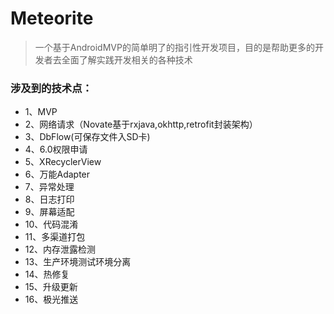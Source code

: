 # Meteorite
> 一个基于AndroidMVP的简单明了的指引性开发项目，目的是帮助更多的开发者去全面了解实践开发相关的各种技术

### 涉及到的技术点：
 - 1、MVP 
 - 2、网络请求（Novate基于rxjava,okhttp,retrofit封装架构）
 - 3、DbFlow(可保存文件入SD卡) 
 - 4、6.0权限申请 
 - 5、XRecyclerView 
 - 6、万能Adapter
 - 7、异常处理 
 - 8、日志打印 
 - 9、屏幕适配 
 - 10、代码混淆 
 - 11、多渠道打包 
 - 12、内存泄露检测 
 - 13、生产环境测试环境分离
 - 14、热修复 
 - 15、升级更新 
 - 16、极光推送
 
 